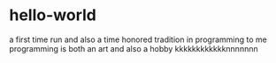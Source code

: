 # hello-world
a first time run and also a time honored tradition in programming
to me programming is both an art and also a hobby
kkkkkkkkkkkknnnnnnn
